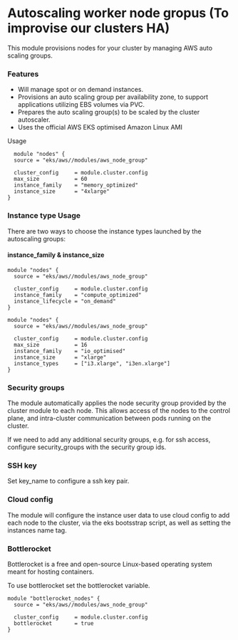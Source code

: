 # Autoscaling worker node gropus (To improvise our clusters HA)
This module provisions nodes for your cluster by managing AWS auto scaling groups.

### Features
* Will manage spot or on demand instances.
* Provisions an auto scaling group per availability zone, to support applications utilizing EBS volumes via PVC.
* Prepares the auto scaling group(s) to be scaled by the cluster autoscaler.
* Uses the official AWS EKS optimised Amazon Linux AMI

Usage
```
  module "nodes" {
  source = "eks/aws//modules/aws_node_group"

  cluster_config     = module.cluster.config
  max_size           = 60
  instance_family    = "memory_optimized"
  instance_size      = "4xlarge"
}
```
### Instance type Usage
There are two ways to choose the instance types launched by the autoscaling groups:

#### instance_family & instance_size

```
module "nodes" {
  source = "eks/aws//modules/aws_node_group"

  cluster_config     = module.cluster.config
  instance_family    = "compute_optimized"
  instance_lifecycle = "on_demand"
}
```
```
module "nodes" {
  source = "eks/aws//modules/aws_node_group"

  cluster_config     = module.cluster.config
  max_size           = 16
  instance_family    = "io_optimised"
  instance_size      = "xlarge"
  instance_types     = ["i3.xlarge", "i3en.xlarge"]
}
```
### Security groups
The module automatically applies the node security group provided by the cluster module to each node. This allows access of the nodes to the control plane, and intra-cluster communication between pods running on the cluster.

If we need to add any additional security groups, e.g. for ssh access, configure security_groups with the security group ids.

### SSH key
Set key_name to configure a ssh key pair.

### Cloud config
The module will configure the instance user data to use cloud config to add each node to the cluster, via the eks bootsstrap script, as well as setting the instances name tag.

### Bottlerocket
Bottlerocket is a free and open-source Linux-based operating system meant for hosting containers.

To use bottlerocket set the bottlerocket variable.
```
module "bottlerocket_nodes" {
  source = "eks/aws//modules/aws_node_group"

  cluster_config     = module.cluster.config
  bottlerocket       = true
}
```

